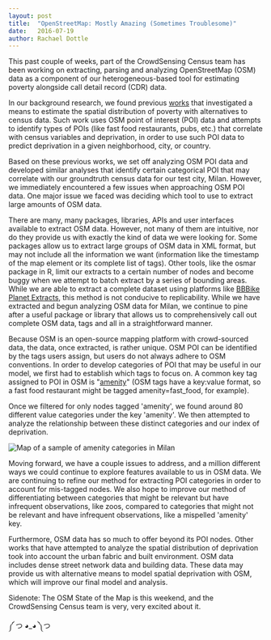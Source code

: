 ```yaml
---
layout: post
title:  "OpenStreetMap: Mostly Amazing (Sometimes Troublesome)"
date:   2016-07-19
author: Rachael Dottle
---
```


 This past couple of weeks, part of the CrowdSensing Census team has been working on extracting, parsing and analyzing OpenStreetMap (OSM) data as a component of our heterogeneous-based tool for estimating poverty alongside call detail record (CDR) data.

In our background research, we found previous [works](http:/arxiv.org/abs/1411.5204/) that investigated a means to estimate the spatial distribution of poverty with alternatives to census data. Such work uses OSM point of interest (POI) data and attempts to identify types of POIs (like fast food restaurants, pubs, etc.) that correlate with census variables and deprivation, in order to use such POI data to predict deprivation in a given neighborhood, city, or country.

 Based on these previous works, we set off analyzing OSM POI data and developed similar analyses that identify certain categorical POI that may correlate with our groundtruth census data for our test city, Milan. However, we immediately encountered a few issues when approaching OSM POI data. One major issue we faced was deciding which tool to use to extract large amounts of OSM data.


 There are many, many packages, libraries, APIs and user interfaces available to extract OSM data. However, not many of them are intuitive, nor do they provide us with exactly the kind of data we were looking for. Some packages allow us to extract large groups of OSM data in XML format, but may not include all the information we want (information like the timestamp of the map element or its complete list of tags). Other tools, like the osmar package in R, limit our extracts to a certain number of nodes and become buggy when we attempt to batch extract by a series of bounding areas. While we are able to extract a complete dataset using platforms like [BBBike Planet Extracts](http://extract.bbbike.org/), this method is not conducive to replicability. While we have extracted and begun analyzing OSM data for Milan, we continue to pine after a useful package or library that allows us to comprehensively call out complete OSM data, tags and all in a straightforward manner.


 Because OSM is an open-source mapping platform with crowd-sourced data, the data, once extracted, is rather unique. OSM POI can be identified by the tags users assign, but users do not always adhere to OSM conventions. In order to develop categories of POI that may be useful in our model, we first had to establish which tags to focus on. A common key tag assigned to POI in OSM is "[amenity](http:/wiki.openstreetmap.org/wiki/Key:amenity/)" (OSM tags have a key:value format, so a fast food restaurant might be tagged amenity=fast_food, for example).

 Once we filtered for only nodes tagged 'amenity', we found around 80 different value categories under the key 'amenity'. We then attempted to analyze the relationship between these distinct categories and our index of deprivation.

![Map of a sample of amenity categories in Milan](http://i.imgur.com/Wa7ycXM.jpg/)


 Moving forward, we have a couple issues to address, and a million different ways we could continue to explore features available to us in OSM data. We are continuing to refine our method for extracting POI categories in order to account for mis-tagged nodes. We also hope to improve our method of differentiating between categories that might be relevant but have infrequent observations, like zoos, compared to categories that might not be relevant and have infrequent observations, like a mispelled 'amenity' key.

 Furthermore, OSM data has so much to offer beyond its POI nodes. Other works that have attempted to analyze the spatial distribution of deprivation took into account the urban fabric and built environment. OSM data includes dense street network data and building data. These data may provide us with alternative means to model spatial deprivation with OSM, which will improve our final model and analysis. 

 Sidenote: The OSM State of the Map is this weekend, and the CrowdSensing Census team is very, very excited about it.

 ༼ つ ◕_◕ ༽つ
